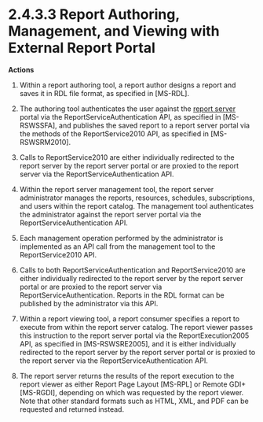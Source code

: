 <html dir="LTR" xmlns:mshelp="http://msdn.microsoft.com/mshelp" xmlns:ddue="http://ddue.schemas.microsoft.com/authoring/2003/5" xmlns:xlink="http://www.w3.org/1999/xlink" xmlns:tool="http://www.microsoft.com/tooltip">
    <head>
        <meta http-equiv="Content-Type" content="text/html; CHARSET=utf-8"></meta>
        <meta name="save" content="history"></meta>
        <title>2.4.3.3 Report Authoring, Management, and Viewing with External Report Portal</title>
        <xml>
            <mshelp:toctitle title="2.4.3.3 Report Authoring, Management, and Viewing with External Report Portal"></mshelp:toctitle>
            <mshelp:rltitle title="[MS-SSSO]: Report Authoring, Management, and Viewing with External Report Portal"></mshelp:rltitle>
            <mshelp:keyword index="A" term="377075bc-c778-4eea-915b-bbd2a849bb03"></mshelp:keyword>
            <mshelp:attr name="DCSext.ContentType" value="open specification"></mshelp:attr>
            <mshelp:attr name="AssetID" value="377075bc-c778-4eea-915b-bbd2a849bb03"></mshelp:attr>
            <mshelp:attr name="TopicType" value="kbRef"></mshelp:attr>
            <mshelp:attr name="DCSext.Title" value="[MS-SSSO]: Report Authoring, Management, and Viewing with External Report Portal" />
        </xml>
    </head>
    <body>
        <div id="header">
            <h1 class="heading">2.4.3.3 Report Authoring, Management, and Viewing with External Report Portal</h1>
        </div>
        <div id="mainSection">
            <div id="mainBody">
                <div id="allHistory" class="saveHistory"></div>
                <div id="sectionSection0" class="section" name="collapseableSection">
                    

<p><b>Actions</b></p>

<ol><li><p><span>    </span>Within a report
authoring tool, a report author designs a report and saves it in RDL file
format, as specified in <mshelp:link keywords="53287204-7cd0-4bc9-a5cd-d42a5925dca1" tabindex="0">[MS-RDL]</mshelp:link>. 
</p>

</li><li><p><span>    </span>The authoring
tool authenticates the user against the <a href="20049766-3c6e-4f20-a20e-64785e88f6f2.html#gt_cbdd3a12-e9ec-43e2-ac97-9c47f171f96a">report server</a> portal via
the ReportServiceAuthentication API, as specified in <mshelp:link keywords="ee081425-607f-4742-8d61-5bf61f0d2a26" tabindex="0">[MS-RSWSSFA]</mshelp:link>,
and publishes the saved report to a report server portal via the methods of the
ReportService2010 API, as specified in <mshelp:link keywords="0c9864cf-afe9-4789-ae9e-a55df1ff9111" tabindex="0">[MS-RSWSRM2010]</mshelp:link>. 
</p>

</li><li><p><span>    </span>Calls to
ReportService2010 are either individually redirected to the report server by
the report server portal or are proxied to the report server via the
ReportServiceAuthentication API.</p>

</li><li><p><span>    </span>Within the
report server management tool, the report server administrator manages the
reports, resources, schedules, subscriptions, and users within the report
catalog. The management tool authenticates the administrator against the report
server portal via the ReportServiceAuthentication API.</p>

</li><li><p><span>    </span>Each management
operation performed by the administrator is implemented as an API call from the
management tool to the ReportService2010 API.  </p>

</li><li><p><span>    </span>Calls to both
ReportServiceAuthentication and ReportService2010 are either individually
redirected to the report server by the report server portal or are proxied to
the report server via ReportServiceAuthentication. Reports in the RDL format
can be published by the administrator via this API.</p>

</li><li><p><span>    </span>Within a report
viewing tool, a report consumer specifies a report to execute from within the
report server catalog. The report viewer passes this instruction to the report
server portal via the ReportExecution2005 API, as specified in <mshelp:link keywords="96c33524-52c1-4358-a23a-6921db74211c" tabindex="0">[MS-RSWSRE2005]</mshelp:link>,
and it is either individually redirected to the report server by the report
server portal or is proxied to the report server via the
ReportServiceAuthentication API.  </p>

</li><li><p><span>    </span>The report
server returns the results of the report execution to the report viewer as
either Report Page Layout <mshelp:link keywords="9c4ff7ba-f6da-4092-9670-aa0e54e73887" tabindex="0">[MS-RPL]</mshelp:link>
or Remote GDI+ <mshelp:link keywords="b420a652-10eb-49b2-834c-ebc4d31e8ce5" tabindex="0">[MS-RGDI]</mshelp:link>,
depending on which was requested by the report viewer. Note that other standard
formats such as HTML, XML, and PDF can be requested and returned instead.</p>

</li></ol>
                </div>
            </div>
        </div>
    </body>
</html>